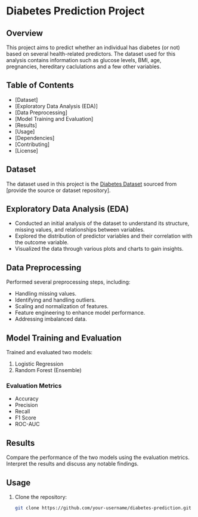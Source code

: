 # Diabetes Prediction Project

## Overview

This project aims to predict whether an individual has diabetes (or not) based on several health-related predictors. The dataset used for this analysis contains information such as glucose levels, BMI, age, pregnancies, hereditary caclulations
and a few other variables.

## Table of Contents

- [Dataset]
- [Exploratory Data Analysis (EDA)]
- [Data Preprocessing]
- [Model Training and Evaluation]
- [Results]
- [Usage]
- [Dependencies]
- [Contributing]
- [License]

## Dataset

The dataset used in this project is the [Diabetes Dataset]([link-to-dataset](https://www.kaggle.com/datasets/akshaydattatraykhare/diabetes-dataset)) sourced from [provide the source or dataset repository].

## Exploratory Data Analysis (EDA)

- Conducted an initial analysis of the dataset to understand its structure, missing values, and relationships between variables.
- Explored the distribution of predictor variables and their correlation with the outcome variable.
- Visualized the data through various plots and charts to gain insights.

## Data Preprocessing

Performed several preprocessing steps, including:

- Handling missing values.
- Identifying and handling outliers.
- Scaling and normalization of features.
- Feature engineering to enhance model performance.
- Addressing imbalanced data.

## Model Training and Evaluation

Trained and evaluated two models:

1. Logistic Regression
2. Random Forest (Ensemble)

### Evaluation Metrics

- Accuracy
- Precision
- Recall
- F1 Score
- ROC-AUC

## Results

Compare the performance of the two models using the evaluation metrics. Interpret the results and discuss any notable findings.

## Usage

1. Clone the repository:

   ```bash
   git clone https://github.com/your-username/diabetes-prediction.git
